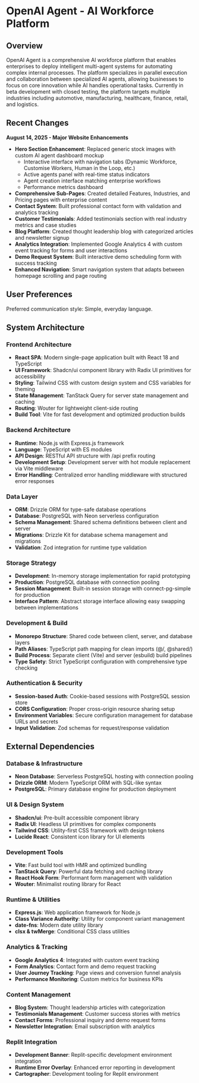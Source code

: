 # OpenAI Agent - AI Workforce Platform

## Overview

OpenAI Agent is a comprehensive AI workforce platform that enables enterprises to deploy intelligent multi-agent systems for automating complex internal processes. The platform specializes in parallel execution and collaboration between specialized AI agents, allowing businesses to focus on core innovation while AI handles operational tasks. Currently in beta development with closed testing, the platform targets multiple industries including automotive, manufacturing, healthcare, finance, retail, and logistics.

## Recent Changes

**August 14, 2025 - Major Website Enhancements**
- **Hero Section Enhancement**: Replaced generic stock images with custom AI agent dashboard mockup
  - Interactive interface with navigation tabs (Dynamic Workforce, Customise Workers, Human in the Loop, etc.)
  - Active agents panel with real-time status indicators
  - Agent creation interface matching enterprise workflows
  - Performance metrics dashboard
- **Comprehensive Sub-Pages**: Created detailed Features, Industries, and Pricing pages with enterprise content
- **Contact System**: Built professional contact form with validation and analytics tracking
- **Customer Testimonials**: Added testimonials section with real industry metrics and case studies
- **Blog Platform**: Created thought leadership blog with categorized articles and newsletter signup
- **Analytics Integration**: Implemented Google Analytics 4 with custom event tracking for forms and user interactions
- **Demo Request System**: Built interactive demo scheduling form with success tracking
- **Enhanced Navigation**: Smart navigation system that adapts between homepage scrolling and page routing

## User Preferences

Preferred communication style: Simple, everyday language.

## System Architecture

### Frontend Architecture
- **React SPA**: Modern single-page application built with React 18 and TypeScript
- **UI Framework**: Shadcn/ui component library with Radix UI primitives for accessibility
- **Styling**: Tailwind CSS with custom design system and CSS variables for theming
- **State Management**: TanStack Query for server state management and caching
- **Routing**: Wouter for lightweight client-side routing
- **Build Tool**: Vite for fast development and optimized production builds

### Backend Architecture
- **Runtime**: Node.js with Express.js framework
- **Language**: TypeScript with ES modules
- **API Design**: RESTful API structure with /api prefix routing
- **Development Setup**: Development server with hot module replacement via Vite middleware
- **Error Handling**: Centralized error handling middleware with structured error responses

### Data Layer
- **ORM**: Drizzle ORM for type-safe database operations
- **Database**: PostgreSQL with Neon serverless configuration
- **Schema Management**: Shared schema definitions between client and server
- **Migrations**: Drizzle Kit for database schema management and migrations
- **Validation**: Zod integration for runtime type validation

### Storage Strategy
- **Development**: In-memory storage implementation for rapid prototyping
- **Production**: PostgreSQL database with connection pooling
- **Session Management**: Built-in session storage with connect-pg-simple for production
- **Interface Pattern**: Abstract storage interface allowing easy swapping between implementations

### Development & Build
- **Monorepo Structure**: Shared code between client, server, and database layers
- **Path Aliases**: TypeScript path mapping for clean imports (@/, @shared/)
- **Build Process**: Separate client (Vite) and server (esbuild) build pipelines
- **Type Safety**: Strict TypeScript configuration with comprehensive type checking

### Authentication & Security
- **Session-based Auth**: Cookie-based sessions with PostgreSQL session store
- **CORS Configuration**: Proper cross-origin resource sharing setup
- **Environment Variables**: Secure configuration management for database URLs and secrets
- **Input Validation**: Zod schemas for request/response validation

## External Dependencies

### Database & Infrastructure
- **Neon Database**: Serverless PostgreSQL hosting with connection pooling
- **Drizzle ORM**: Modern TypeScript ORM with SQL-like syntax
- **PostgreSQL**: Primary database engine for production deployment

### UI & Design System
- **Shadcn/ui**: Pre-built accessible component library
- **Radix UI**: Headless UI primitives for complex components
- **Tailwind CSS**: Utility-first CSS framework with design tokens
- **Lucide React**: Consistent icon library for UI elements

### Development Tools
- **Vite**: Fast build tool with HMR and optimized bundling
- **TanStack Query**: Powerful data fetching and caching library
- **React Hook Form**: Performant form management with validation
- **Wouter**: Minimalist routing library for React

### Runtime & Utilities
- **Express.js**: Web application framework for Node.js
- **Class Variance Authority**: Utility for component variant management
- **date-fns**: Modern date utility library
- **clsx & twMerge**: Conditional CSS class utilities

### Analytics & Tracking
- **Google Analytics 4**: Integrated with custom event tracking
- **Form Analytics**: Contact form and demo request tracking
- **User Journey Tracking**: Page views and conversion funnel analysis
- **Performance Monitoring**: Custom metrics for business KPIs

### Content Management
- **Blog System**: Thought leadership articles with categorization
- **Testimonials Management**: Customer success stories with metrics
- **Contact Forms**: Professional inquiry and demo request forms
- **Newsletter Integration**: Email subscription with analytics

### Replit Integration
- **Development Banner**: Replit-specific development environment integration
- **Runtime Error Overlay**: Enhanced error reporting in development
- **Cartographer**: Development tooling for Replit environment
